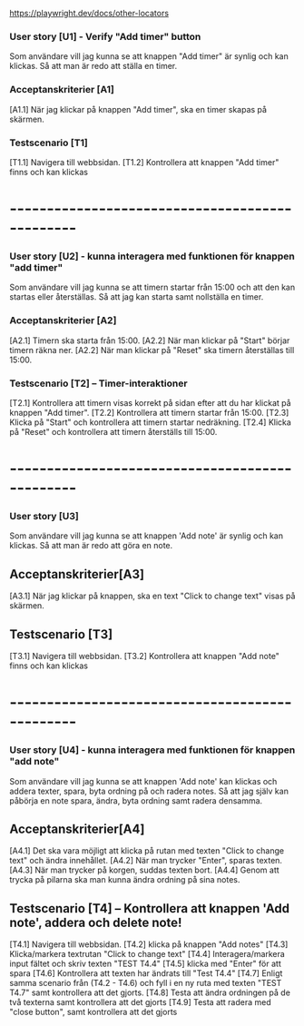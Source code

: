 https://playwright.dev/docs/other-locators

### User story [U1] - Verify "Add timer" button
Som användare vill jag kunna se att knappen "Add timer" är synlig 
och kan klickas. Så att man är redo att ställa en timer.

### Acceptanskriterier [A1]
[A1.1] När jag klickar på knappen "Add timer", ska en timer skapas på skärmen.

### Testscenario [T1]
[T1.1] Navigera till webbsidan.
[T1.2] Kontrollera att knappen "Add timer" finns och kan klickas

# -----------------------------------------------

### User story [U2] - kunna interagera med funktionen för knappen "add timer"
Som användare vill jag kunna se att timern startar från 15:00 
och att den kan startas eller återställas. 
Så att jag kan starta samt nollställa en timer.

### Acceptanskriterier [A2]
[A2.1] Timern ska starta från 15:00.
[A2.2] När man klickar på "Start" börjar timern räkna ner.
[A2.2] När man klickar på "Reset" ska timern återställas till 15:00.

### Testscenario [T2] – Timer-interaktioner
[T2.1] Kontrollera att timern visas korrekt på sidan efter att du har klickat på knappen "Add timer".
[T2.2] Kontrollera att timern startar från 15:00.
[T2.3] Klicka på "Start" och kontrollera att timern startar nedräkning.
[T2.4] Klicka på "Reset" och kontrollera att timern återställs till 15:00.

# -----------------------------------------------

### User story [U3] 
Som användare vill jag kunna se att knappen 'Add note' är synlig
och kan klickas. Så att man är redo att göra en note.

## Acceptanskriterier[A3]
[A3.1] När jag klickar på knappen, ska en text "Click to change text" visas på skärmen.

## Testscenario [T3]
[T3.1] Navigera till webbsidan.
[T3.2] Kontrollera att knappen "Add note" finns och kan klickas

# -----------------------------------------------

### User story [U4] - kunna interagera med funktionen för knappen "add note"
Som användare vill jag kunna se att knappen 'Add note' kan klickas och addera texter, spara, byta ordning på och radera notes. 
Så att jag själv kan påbörja en note spara, ändra, byta ordning samt radera densamma.

## Acceptanskriterier[A4]
[A4.1] Det ska vara möjligt att klicka på rutan med texten "Click to change text"
och ändra innehållet.
[A4.2] När man trycker "Enter", sparas texten.
[A4.3] När man trycker på korgen, suddas texten bort.
[A4.4] Genom att trycka på pilarna ska man kunna ändra ordning på sina notes.

## Testscenario [T4] – Kontrollera att knappen 'Add note', addera och delete note!
[T4.1] Navigera till webbsidan.
[T4.2] klicka på knappen "Add notes"
[T4.3] Klicka/markera textrutan "Click to change text" 
[T4.4] Interagera/markera input fältet och skriv texten "TEST T4.4"
[T4.5] klicka med "Enter" för att spara
[T4.6] Kontrollera att texten har ändrats till "Test T4.4"
[T4.7] Enligt samma scenario från (T4.2 - T4.6) och fyll i en ny ruta med texten "TEST T4.7" samt kontrollera att det gjorts.
[T4.8] Testa att ändra ordningen på de två texterna samt kontrollera att det gjorts
[T4.9] Testa att radera med "close button", samt kontrollera att det gjorts

